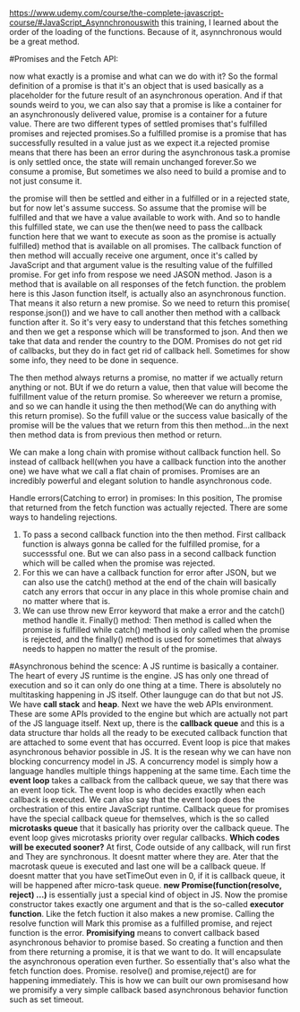 https://www.udemy.com/course/the-complete-javascript-course/#JavaScript_Asynnchronouswith this training, I learned about the order of the loading of the functions. Because of it, asynnchronous would be a great method.

#Promises and the Fetch API:

now what exactly is a promise and what can we do with it?
So the formal definition of a promise is that it's an object that is used basically as a placeholder for the future result of an asynchronous operation.
And if that sounds weird to you, we can also say that a promise is like a container for an asynchronously delivered value,  promise is a container for a future value. There are two different types of settled promises that's fulfilled promises and rejected promises.So a fulfilled promise is a promise that has successfully resulted in a value just as we expect it.a rejected promise means that there has been an error during the asynchronous task.a promise is only settled once, the state will remain unchanged forever.So we consume a promise, But sometimes we also need to build a promise and to not just consume it.

the promise will then be settled and either in a fulfilled or in a rejected state, but for now let's assume success. So assume that the promise will be fulfilled and that we have a value available to work with. And so to handle this fulfilled state, we can use the then(we need to pass the callback function here that we want to execute as soon as the promise is actually fulfilled) method that is available on all promises. The callback function of then method will accually receive one argument, once it's called by JavaScript and that argument value is the resulting value of the fulfilled promise.
For get info from respose we need JASON method. Jason is a method that is available on all responses of the fetch function. the problem here is this Jason function itself, is actually also an asynchronous function. That means it also return a new promise. So we need to return this promise( response.json()) and we have to call another then method with a callback function after it. 
So it's very easy to understand that this fetches something and then we get a response which will be transformed to json. And then we take that data and render the country to the DOM.
Promises do not get rid of callbacks, but they do in fact get rid of callback hell.
Sometimes for show some info, they need to be done in sequence.

The then method always returns a promise, no matter if we actually return anything or not. BUt if we do return a value, then that value will become the fulfillment value of the return promise. So whereever we return a promise, and so we can handle it using the then method(We can do anything with this return promise). So the fufill value or the success value basically of the promise will be the values that we return from this then method...in the next then method data is from previous then method or return.

We can make a long chain with promise without callback function hell. So instead of callback hell(when you have a callback function into the another one) we have what we call a flat chain of promises.
Promises are an incredibly powerful and elegant solution to handle asynchronous code.

Handle errors(Catching to error) in promises:
In this position, The promise that returned from the fetch function was actually rejected. 
There are some ways to handeling rejections.
1. To pass a second callback function into the then method. First callback function is always gonna be called for the fulfilled promise, for a successsful one. But we can also pass in a second callback function which will be called when the promise was rejected.
2. For this we can have a callback function for error after JSON, but we can also use the catch() method at the end of the chain will basically catch any errors that occur in any place in this whole promise chain and no matter where that is.
3. We can use throw new Error keyword that make a error and the catch() method handle it.
Finally() method:
Then method is called when the promise is fulfilled while catch() method is only called when the promise is rejected, and the finally() method is used for sometimes that always needs to happen no matter the result of the promise.

#Asynchronous behind the scence:
A JS runtime is basically a container. The heart of every JS runtime is the engine. JS has only one thread of execution and so it can only do one thing at a time. There is absolutely no multitasking happening in JS itself. Other launguge can do that but not JS. We have **call stack** and **heap**. Next we have the web APIs environment. These are some APIs provided to the engine but which are actually not part of the JS language itself. Next up, there is the **callback queue** and this is a data structure thar holds all the ready to be executed callback function that are attached to some event that has occurred. 
Event loop is pice that makes asynchronous behavior possible in JS. It is the resean why we can have non blocking concurrency model in JS. A concurrency model is simply how a language handles multiple things happening at the same time. Each time the **event loop** takes a callback from the callback queue, we say that there was an event loop tick. The event loop is who decides exactlly when each callback is executed. We can also say that the event loop does the orchestration of this entire JavaScript runtime.
Callback queue for promises have the special callback queue for themselves, which is the so called **microtasks queue** that it basically has priority over the callback queue. The event loop gives microtasks priority over regular callbacks.
**Which codes will be executed sooner?**
At first, Code outside of any callback, will run first and They are synchronous. It doesnt matter where they are. Ater that the macrotask queue is executed and last one will be a callback queue. If doesnt matter that you have setTimeOut even in 0, if it is callback queue, it will be happened after micro-task queue.
**new Promise(function(resolve, reject) ...)** is essentially just a special kind of object in JS. Now the promise constructor takes exactly one argument and that is the so-called **executor function**. Like the fetch fuction it also makes a new promise.
Calling the resolve function will Mark this promise as a fulfilled promise, and reject function is the error.
**Promisifying** means to convert callback based asynchronous behavior to promise based. So creating a function and then from there returning a promise, it is that we want to do. It will encapsulate the asynchronous operation even further. So essentially that's also what the fetch function does.
Promise. resolve() and promise,reject() are for happening immediately.
This is how we can built our own promisesand how we promisify a very simple callback based asynchronous behavior function such as set timeout.




